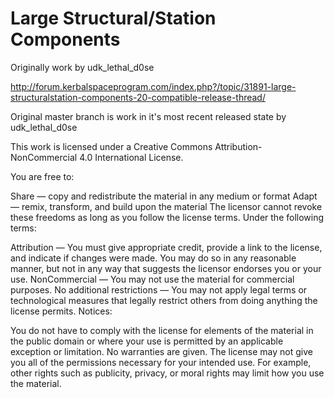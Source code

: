 # Large Structural/Station Components
Originally work by  udk_lethal_d0se

http://forum.kerbalspaceprogram.com/index.php?/topic/31891-large-structuralstation-components-20-compatible-release-thread/

Original master branch is work in it's most recent released state by udk_lethal_d0se

This work is licensed under a Creative Commons Attribution-NonCommercial 4.0 International License.

You are free to:

Share — copy and redistribute the material in any medium or format
Adapt — remix, transform, and build upon the material
The licensor cannot revoke these freedoms as long as you follow the license terms.
Under the following terms:

Attribution — You must give appropriate credit, provide a link to the license, and indicate if changes were made. You may do so in any reasonable manner, but not in any way that suggests the licensor endorses you or your use.
NonCommercial — You may not use the material for commercial purposes.
No additional restrictions — You may not apply legal terms or technological measures that legally restrict others from doing anything the license permits.
Notices:

You do not have to comply with the license for elements of the material in the public domain or where your use is permitted by an applicable exception or limitation.
No warranties are given. The license may not give you all of the permissions necessary for your intended use. For example, other rights such as publicity, privacy, or moral rights may limit how you use the material.
